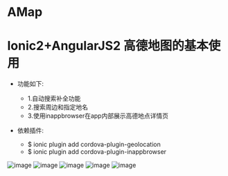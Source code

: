 # AMap
Ionic2+AngularJS2 高德地图的基本使用
===
* 功能如下:
    * 1.自动搜索补全功能
    * 2.搜索周边和指定地名
    * 3.使用inappbrowser在app内部展示高德地点详情页

* 依赖插件:
    * $ ionic plugin add cordova-plugin-geolocation
    * $ ionic plugin add cordova-plugin-inappbrowser

![image](https://github.com/schubertq/AMap/raw/master/screenshots/1.png)
![image](https://github.com/schubertq/AMap/raw/master/screenshots/2.png)
![image](https://github.com/schubertq/AMap/raw/master/screenshots/3.png)
![image](https://github.com/schubertq/AMap/raw/master/screenshots/4.png)
![image](https://github.com/schubertq/AMap/raw/master/screenshots/5.png)